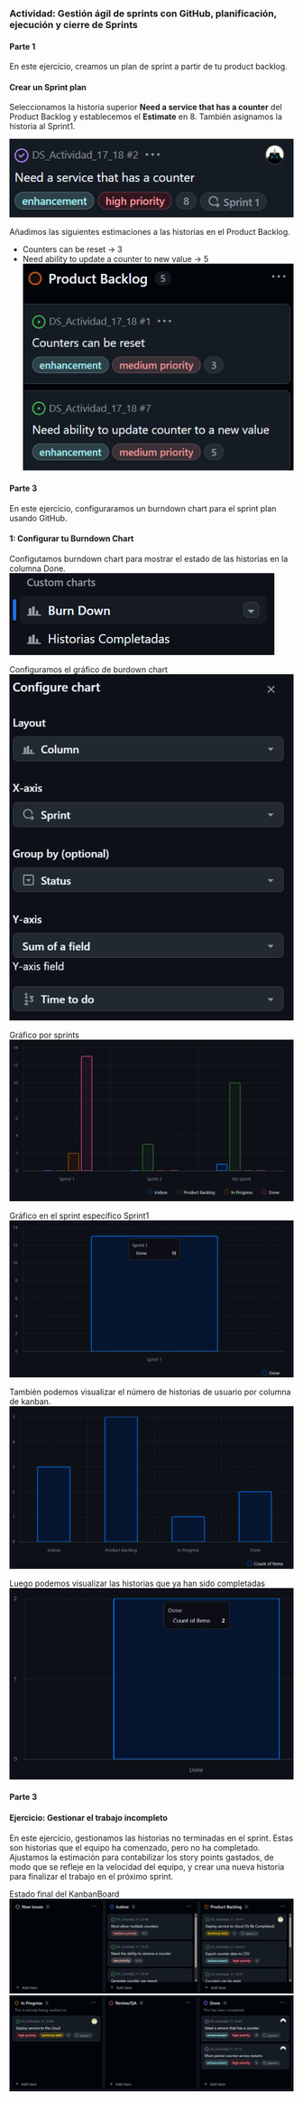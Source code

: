 ### **Actividad**: Gestión ágil de sprints con GitHub, planificación, ejecución y cierre de Sprints


#### Parte 1

En este ejercicio, creamos un plan de sprint a partir de tu product backlog. 


#### Crear un Sprint plan


Seleccionamos la historia superior **Need a service that has a counter** del Product Backlog y establecemos el **Estimate** en 8. También asignamos la historia al Sprint1.

![alt text](img/image.png)


Añadimos las siguientes estimaciones a las historias en el Product Backlog.

   - Counters can be reset -> 3  
   - Need ability to update a counter to new value -> 5  
   ![alt text](img/image-2.png)


####  Parte 3

En este ejercicio, configuraramos un burndown chart para el sprint plan usando GitHub. 

#### 1: Configurar tu Burndown Chart

Configutamos burndown chart para mostrar el estado de las historias en la columna Done.
![alt text](img/image-4.png)

Configuramos el gráfico de burdown chart
![alt text](img/image-5.png)

Gráfico por sprints
![alt text](img/image-8.png)

Gráfico en el sprint específico Sprint1
![alt text](img/image-6.png)

También podemos visualizar el número de historias de usuario por columna de kanban.
![alt text](img/image-7.png)

Luego podemos visualizar las historias que ya han sido completadas
![alt text](img/image-9.png)


#### Parte 3


#### Ejercicio: Gestionar el trabajo incompleto

En este ejercicio, gestionamos las historias no terminadas en el sprint. Estas son historias que el equipo ha comenzado, pero no ha completado. Ajustamos la estimación para contabilizar los story points gastados, de modo que se refleje en la velocidad del equipo, y crear una nueva historia para finalizar el trabajo en el próximo sprint.

Estado final del KanbanBoard
![alt text](img/image-10.png)
![alt text](img/image-11.png)
